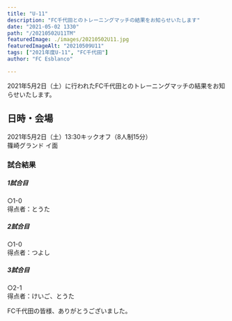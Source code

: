 ```yaml
---
title: "U-11"
description: "FC千代田とのトレーニングマッチの結果をお知らせいたします"
date: "2021-05-02 1330"
path: "/20210502U11TM"
featuredImage: ./images/20210502U11.jpg
featuredImageAlt: "20210509U11"
tags: ["2021年度U-11", "FC千代田"]
author: "FC Esblanco"

---
```


2021年5月2日（土）に行われたFC千代田とのトレーニングマッチの結果をお知らせいたします。

## 日時・会場

2021年5月2日（土）13:30キックオフ（8人制15分）  
篠崎グランド イ面  

### 試合結果

#####  1試合目  
○1-0  
得点者：とうた

##### 2試合目  
○1-0  
得点者：つよし

#####  3試合目  
○2-1  
得点者：けいご、とうた



FC千代田の皆様、ありがとうございました。

